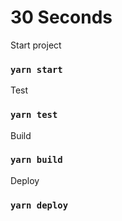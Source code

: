 # 30 Seconds

Start project

### `yarn start`

Test

### `yarn test`

Build

### `yarn build`

Deploy

### `yarn deploy`
